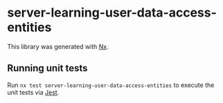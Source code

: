 # server-learning-user-data-access-entities

This library was generated with [Nx](https://nx.dev).

## Running unit tests

Run `nx test server-learning-user-data-access-entities` to execute the unit tests via [Jest](https://jestjs.io).
